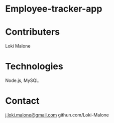 # Employee-tracker-app

# Contributers
Loki Malone

# Technologies
Node.js, MySQL

# Contact
j.loki.malone@gmail.com
githun.com/Loki-Malone